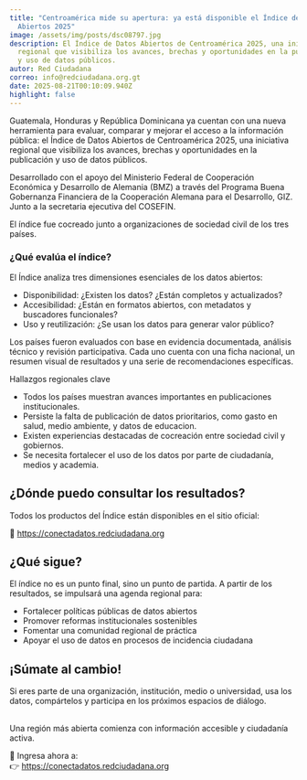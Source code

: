 ```yaml
---
title: "Centroamérica mide su apertura: ya está disponible el Índice de Datos
  Abiertos 2025"
image: /assets/img/posts/dsc08797.jpg
description: El Índice de Datos Abiertos de Centroamérica 2025, una iniciativa
  regional que visibiliza los avances, brechas y oportunidades en la publicación
  y uso de datos públicos.
autor: Red Ciudadana
correo: info@redciudadana.org.gt
date: 2025-08-21T00:10:09.940Z
highlight: false
---
```

Guatemala, Honduras y República Dominicana ya cuentan con una nueva herramienta para evaluar, comparar y mejorar el acceso a la información pública: el Índice de Datos Abiertos de Centroamérica 2025, una iniciativa regional que visibiliza los avances, brechas y oportunidades en la publicación y uso de datos públicos.

Desarrollado con el apoyo del Ministerio Federal de Cooperación Económica y Desarrollo de Alemania (BMZ) a través del Programa Buena Gobernanza Financiera de la Cooperación Alemana para el Desarrollo, GIZ. Junto a la secretaria ejecutiva del COSEFIN.

El índice fue cocreado junto a organizaciones de sociedad civil de los tres países.

### ¿Qué evalúa el índice?

El Índice analiza tres dimensiones esenciales de los datos abiertos:

* Disponibilidad: ¿Existen los datos? ¿Están completos y actualizados?
* Accesibilidad: ¿Están en formatos abiertos, con metadatos y buscadores funcionales?
* Uso y reutilización: ¿Se usan los datos para generar valor público?

Los países fueron evaluados con base en evidencia documentada, análisis técnico y revisión participativa. Cada uno cuenta con una ficha nacional, un resumen visual de resultados y una serie de recomendaciones específicas.

Hallazgos regionales clave

* Todos los países muestran avances importantes en publicaciones institucionales.
* Persiste la falta de publicación de datos prioritarios, como gasto en salud, medio ambiente, y datos de educacion.
* Existen experiencias destacadas de cocreación entre sociedad civil y gobiernos.
* Se necesita fortalecer el uso de los datos por parte de ciudadanía, medios y academia.

## ¿Dónde puedo consultar los resultados?

Todos los productos del Índice están disponibles en el sitio oficial:

🎯 <https://conectadatos.redciudadana.org>

## ¿Qué sigue?

El índice no es un punto final, sino un punto de partida. A partir de los resultados, se impulsará una agenda regional para:

* Fortalecer políticas públicas de datos abiertos
* Promover reformas institucionales sostenibles
* Fomentar una comunidad regional de práctica
* Apoyar el uso de datos en procesos de incidencia ciudadana

## ¡Súmate al cambio!

Si eres parte de una organización, institución, medio o universidad, usa los datos, compártelos y participa en los próximos espacios de diálogo.

\
Una región más abierta comienza con información accesible y ciudadanía activa.

🔗 Ingresa ahora a:\
👉 <https://conectadatos.redciudadana.org>